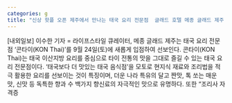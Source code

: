 ```yaml
---
categories: g
title: "신상 핫플 오픈 제주에서 만나는 태국 요리 전문점  글래드 호텔 메종 글래드 제주 내 ‘콘타이KON Thai 제주점’ 신규 오픈"
---
```

[내외일보] 이수한 기자 = 라이프스타일 큐레이터, 메종 글래드 제주는 태국 요리 전문점 ‘콘타이(KON Thai)’를 9월 24일(토)에 새롭게 입점하여 선보인다. 콘타이(KON Thai)는 태국 이산지방 요리를 중심으로 타이 전통의 맛을 그대로 즐길 수 있는 태국 요리 전문점이다. ‘태국보다 더 맛있는 태국 음식점’을 모토로 현지식 재료와 조리법을 적극 활용한 요리를 선보이는 것이 특징이며, 더운 나라 특유의 달고 짠맛, 톡 쏘는 매운 맛, 신맛 등 독특한 향과 수 백가지 향신료의 자극적인 맛으로 유명하다. 또한 “조리사 자격증